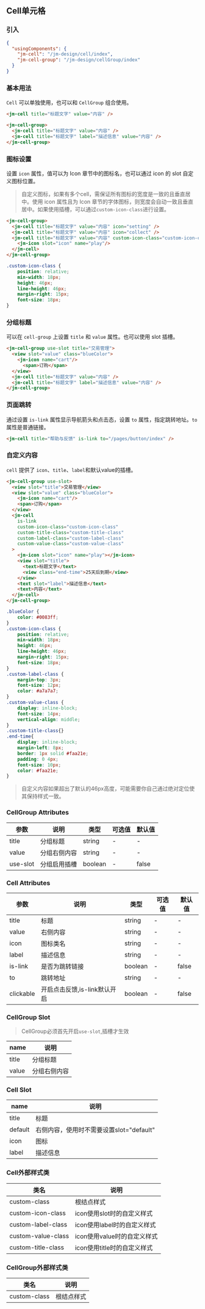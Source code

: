 ## Cell单元格

### 引入

```json
{
  "usingComponents": {
    "jm-cell": "/jm-design/cell/index",
    "jm-cell-group": "/jm-design/cellGroup/index"
  }
}
```

### 基本用法

`Cell` 可以单独使用，也可以和 `CellGroup` 组合使用。

```html
<jm-cell title="标题文字" value="内容" />

<jm-cell-group>
  <jm-cell title="标题文字" value="内容" />
  <jm-cell title="标题文字" label="描述信息" value="内容" />
</jm-cell-group>
```

### 图标设置

设置 `icon` 属性，值可以为 Icon 章节中的图标名，也可以通过 icon 的 slot 自定义图标位置。

> 自定义图标，如果有多个cell，需保证所有图标的宽度是一致的且垂直居中。使用 icon 属性且为 Icon 章节的字体图标，则宽度会自动一致且垂直居中。如果使用插槽，可以通过`custom-icon-class`进行设置。

```html
<jm-cell-group>
  <jm-cell title="标题文字" value="内容" icon="setting" />
  <jm-cell title="标题文字" value="内容" icon="collect" />
  <jm-cell title="标题文字" value="内容" custom-icon-class="custom-icon-class">
    <jm-icon slot="icon" name="play"/>
  </jm-cell>
</jm-cell-group>
```

```css
.custom-icon-class {
    position: relative;
    min-width: 18px;
    height: 46px;
    line-height: 46px;
    margin-right: 15px;
    font-size: 18px;
}
```
### 分组标题

可以在 `cell-group` 上设置 `title` 和 `value` 属性。也可以使用 slot 插槽。

```html
<jm-cell-group use-slot title="交易管理">
  <view slot="value" class="blueColor">
    <jm-icon name="cart"/>
      <span>订购</span>
  </view>
  <jm-cell title="标题文字" value="内容" />
  <jm-cell title="标题文字" label="描述信息" value="内容" />
</jm-cell-group>
```

### 页面跳转

通过设置 `is-link` 属性显示导航箭头和点击态，设置 `to` 属性，指定跳转地址。`to` 属性是普通链接。

```html
<jm-cell title="帮助与反馈" is-link to="/pages/button/index" />
```

### 自定义内容

`cell` 提供了 `icon`、`title`、`label`和默认value的插槽。

```html
<jm-cell-group use-slot>
  <view slot="title">交易管理</view>
  <view slot="value" class="blueColor">
    <jm-icon name="cart"/>
    <span>订购</span>
  </view>
  <jm-cell 
    is-link 
    custom-icon-class="custom-icon-class"
    custom-title-class="custom-title-class"
    custom-label-class="custom-label-class"
    custom-value-class="custom-value-class"
  >
    <jm-icon slot="icon" name="play"></jm-icon>
    <view slot="title">
      <text>标题文字</text>
      <view class="end-time">25天后到期</view>
    </view>
    <text slot="label">描述信息</text>
    <text>内容</text>
  </jm-cell>
</jm-cell-group>
```

```css
.blueColor {
    color: #0083ff;
}
.custom-icon-class {
    position: relative;
    min-width: 18px;
    height: 46px;
    line-height: 46px;
    margin-right: 15px;
    font-size: 18px;
}
.custom-label-class {
    margin-top: 3px;
    font-size: 12px;
    color: #a7a7a7;
}
.custom-value-class {
    display: inline-block;
    font-size: 14px;
    vertical-align: middle;
}
.custom-title-class{}
.end-time{
    display: inline-block;
    margin-left: 8px;
    border: 1px solid #faa21e;
    padding: 0 4px;
    font-size: 10px;
    color: #faa21e;
}
```

> 自定义内容如果超出了默认的46px高度，可能需要你自己通过绝对定位使其保持样式一致。

### CellGroup Attributes

| 参数      | 说明                                 | 类型      | 可选值       | 默认值   |
|---------- |------------------------------------ |---------- |------------- |-------- |
| title | 分组标题 | string | - | - |
| value | 分组右侧内容 | string | - | - |
| use-slot | 分组启用插槽 | boolean | - | false |

### Cell Attributes

| 参数      | 说明                                 | 类型      | 可选值       | 默认值   |
|---------- |------------------------------------ |---------- |------------- |-------- |
| title | 标题 | string | - | - |
| value | 右侧内容 | string | - | - |
| icon | 图标类名 | string | - | - |
| label | 描述信息 | string | - | - |
| is-link | 是否为跳转链接 | boolean | - | false |
| to | 跳转地址 | string | - | - |
| clickable | 开启点击反馈,is-link默认开启 | boolean | - | false |

### CellGroup Slot

> CellGroup必须首先开启`use-slot`,插槽才生效

| name      | 说明       |
|------------- |----------- |
| title | 分组标题 |
| value | 分组右侧内容 |

### Cell Slot
| name      | 说明       |
|------------- |----------- |
| title | 标题 |
| default | 右侧内容，使用时不需要设置slot="default" |
| icon | 图标 |
| label | 描述信息 |

### Cell外部样式类

| 类名     | 说明                |
|---------|---------------------|
| custom-class | 根结点样式 |
| custom-icon-class | icon使用slot时的自定义样式 |
| custom-label-class | icon使用label时的自定义样式 |
| custom-value-class | icon使用value时的自定义样式 |
| custom-title-class | icon使用title时的自定义样式 |

### CellGroup外部样式类

| 类名     | 说明                |
|---------|---------------------|
| custom-class | 根结点样式 |